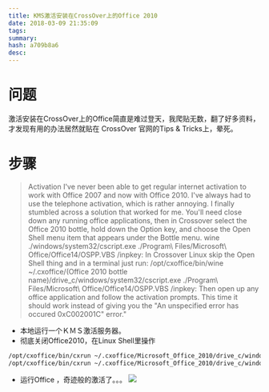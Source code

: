```yaml
---
title: KMS激活安装在CrossOver上的Office 2010
date: 2018-03-09 21:35:09
tags: 
summary: 
hash: a709b8a6
desc: 
---
```

# 问题
激活安装在CrossOver上的Office简直是难过登天，我爬贴无数，翻了好多资料，才发现有用的办法居然就贴在 CrossOver 官网的Tips & Tricks上，晕死。
# 步骤
> Activation
I've never been able to get regular internet activation to work with Office 2007 and now with Office 2010. I've always had to use the telephone activation, which is rather annoying. I finally stumbled across a solution that worked for me. You'll need close down any running office applications, then in Crossover select the Office 2010 bottle, hold down the Option key, and choose the Open Shell menu item that appears under the Bottle menu.
> wine ./windows/system32/cscript.exe ./Program\ Files/Microsoft\ Office/Office14/OSPP.VBS /inpkey:
> In Crossover Linux skip the Open Shell thing and in a terminal just run:
> /opt/cxoffice/bin/wine ~/.cxoffice/(Office 2010 bottle name)/drive_c/windows/system32/cscript.exe ./Program\ Files/Microsoft\ Office/Office14/OSPP.VBS /inpkey:
> Then open up any office application and follow the activation prompts. This time it should work instead of giving you the "An unspecified error has occured 0xC002001C" error."


+ 本地运行一个ＫＭＳ激活服务器。
+  彻底关闭Office2010，在Linux Shell里操作

```bash
/opt/cxoffice/bin/cxrun ~/.cxoffice/Microsoft_Office_2010/drive_c/windows/system32/cscript.exe "C:\Program Files\Microsoft Office\Office14\OSPP.VBS" /sethst:<服务器地址>
/opt/cxoffice/bin/cxrun ~/.cxoffice/Microsoft_Office_2010/drive_c/windows/system32/cscript.exe "C:\Program Files\Microsoft Office\Office14\OSPP.VBS" /inpkey:YC7DK-G2NP3-2QQC3-J6H88-GVGXT
```

+  运行Office ，奇迹般的激活了。。。
![](/images/Office2010-act.png)